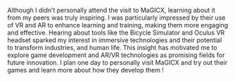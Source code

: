 Although I didn’t personally attend the visit to MaGICX, learning about it from my peers was truly inspiring. I was particularly impressed by their use of VR and AR to enhance learning and training, making them more engaging and effective. Hearing about tools like the Bicycle Simulator and Oculus VR headset sparked my interest in immersive technologies and their potential to transform industries, and human life. This insight has motivated me to explore game development and AR/VR technologies as promising fields for future innovation. I plan one day to personally visit MaGICX and try out their games and learn more about how they develop them !
